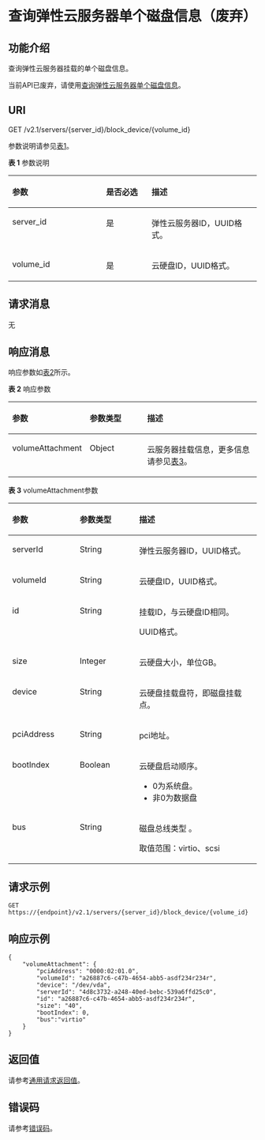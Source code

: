 # 查询弹性云服务器单个磁盘信息（废弃）<a name="ZH-CN_TOPIC_0101860614"></a>

## 功能介绍<a name="section61843920"></a>

查询弹性云服务器挂载的单个磁盘信息。

当前API已废弃，请使用[查询弹性云服务器单个磁盘信息](查询弹性云服务器单个磁盘信息.md)。

## URI<a name="section19724370"></a>

GET /v2.1/servers/\{server\_id\}/block\_device/\{volume\_id\}

参数说明请参见[表1](#table35893824)。

**表 1**  参数说明

<a name="table35893824"></a>
<table><thead align="left"><tr id="row23656219"><th class="cellrowborder" valign="top" width="37.80378037803781%" id="mcps1.2.4.1.1"><p id="p37105578"><a name="p37105578"></a><a name="p37105578"></a>参数</p>
</th>
<th class="cellrowborder" valign="top" width="18.291829182918292%" id="mcps1.2.4.1.2"><p id="p52761866"><a name="p52761866"></a><a name="p52761866"></a>是否必选</p>
</th>
<th class="cellrowborder" valign="top" width="43.90439043904391%" id="mcps1.2.4.1.3"><p id="p45852771"><a name="p45852771"></a><a name="p45852771"></a>描述</p>
</th>
</tr>
</thead>
<tbody><tr id="row39466727"><td class="cellrowborder" valign="top" width="37.80378037803781%" headers="mcps1.2.4.1.1 "><p id="p42688329"><a name="p42688329"></a><a name="p42688329"></a>server_id</p>
</td>
<td class="cellrowborder" valign="top" width="18.291829182918292%" headers="mcps1.2.4.1.2 "><p id="p35202648"><a name="p35202648"></a><a name="p35202648"></a>是</p>
</td>
<td class="cellrowborder" valign="top" width="43.90439043904391%" headers="mcps1.2.4.1.3 "><p id="p32842235"><a name="p32842235"></a><a name="p32842235"></a><span id="text162520234537"><a name="text162520234537"></a><a name="text162520234537"></a>弹性云服务器</span>ID，UUID格式。</p>
</td>
</tr>
<tr id="row77061621252"><td class="cellrowborder" valign="top" width="37.80378037803781%" headers="mcps1.2.4.1.1 "><p id="p11706725259"><a name="p11706725259"></a><a name="p11706725259"></a>volume_id</p>
</td>
<td class="cellrowborder" valign="top" width="18.291829182918292%" headers="mcps1.2.4.1.2 "><p id="p52640702510"><a name="p52640702510"></a><a name="p52640702510"></a>是</p>
</td>
<td class="cellrowborder" valign="top" width="43.90439043904391%" headers="mcps1.2.4.1.3 "><p id="p8265878256"><a name="p8265878256"></a><a name="p8265878256"></a>云硬盘ID，UUID格式。</p>
</td>
</tr>
</tbody>
</table>

## 请求消息<a name="section43301605"></a>

无

## 响应消息<a name="section54170131"></a>

响应参数如[表2](#table57959838)所示。

**表 2**  响应参数

<a name="table57959838"></a>
<table><thead align="left"><tr id="row39710134"><th class="cellrowborder" valign="top" width="26.369999999999997%" id="mcps1.2.4.1.1"><p id="p62404314"><a name="p62404314"></a><a name="p62404314"></a>参数</p>
</th>
<th class="cellrowborder" valign="top" width="24.18%" id="mcps1.2.4.1.2"><p id="p3528183"><a name="p3528183"></a><a name="p3528183"></a>参数类型</p>
</th>
<th class="cellrowborder" valign="top" width="49.45%" id="mcps1.2.4.1.3"><p id="p17347392"><a name="p17347392"></a><a name="p17347392"></a>描述</p>
</th>
</tr>
</thead>
<tbody><tr id="row62961510"><td class="cellrowborder" valign="top" width="26.369999999999997%" headers="mcps1.2.4.1.1 "><p id="p66717520"><a name="p66717520"></a><a name="p66717520"></a>volumeAttachment</p>
</td>
<td class="cellrowborder" valign="top" width="24.18%" headers="mcps1.2.4.1.2 "><p id="p49639570"><a name="p49639570"></a><a name="p49639570"></a>Object</p>
</td>
<td class="cellrowborder" valign="top" width="49.45%" headers="mcps1.2.4.1.3 "><p id="p15568903"><a name="p15568903"></a><a name="p15568903"></a><span id="text1191716345432"><a name="text1191716345432"></a><a name="text1191716345432"></a>云服务器</span>挂载信息，更多信息请参见<a href="#table7886611">表3</a>。</p>
</td>
</tr>
</tbody>
</table>

**表 3**  volumeAttachment参数

<a name="table7886611"></a>
<table><thead align="left"><tr id="row60727582"><th class="cellrowborder" valign="top" width="27.17271727172717%" id="mcps1.2.4.1.1"><p id="p1554374912162"><a name="p1554374912162"></a><a name="p1554374912162"></a>参数</p>
</th>
<th class="cellrowborder" valign="top" width="23.912391239123913%" id="mcps1.2.4.1.2"><p id="p0543649111613"><a name="p0543649111613"></a><a name="p0543649111613"></a>参数类型</p>
</th>
<th class="cellrowborder" valign="top" width="48.914891489148914%" id="mcps1.2.4.1.3"><p id="p754384917161"><a name="p754384917161"></a><a name="p754384917161"></a>描述</p>
</th>
</tr>
</thead>
<tbody><tr id="row34544438"><td class="cellrowborder" valign="top" width="27.17271727172717%" headers="mcps1.2.4.1.1 "><p id="p46636132"><a name="p46636132"></a><a name="p46636132"></a>serverId</p>
</td>
<td class="cellrowborder" valign="top" width="23.912391239123913%" headers="mcps1.2.4.1.2 "><p id="p30355189"><a name="p30355189"></a><a name="p30355189"></a>String</p>
</td>
<td class="cellrowborder" valign="top" width="48.914891489148914%" headers="mcps1.2.4.1.3 "><p id="p50116845"><a name="p50116845"></a><a name="p50116845"></a><span id="text11726132415535"><a name="text11726132415535"></a><a name="text11726132415535"></a>弹性云服务器</span>ID，UUID格式。</p>
</td>
</tr>
<tr id="row48398424"><td class="cellrowborder" valign="top" width="27.17271727172717%" headers="mcps1.2.4.1.1 "><p id="p16791461647"><a name="p16791461647"></a><a name="p16791461647"></a>volumeId</p>
</td>
<td class="cellrowborder" valign="top" width="23.912391239123913%" headers="mcps1.2.4.1.2 "><p id="p10861332121715"><a name="p10861332121715"></a><a name="p10861332121715"></a>String</p>
</td>
<td class="cellrowborder" valign="top" width="48.914891489148914%" headers="mcps1.2.4.1.3 "><p id="p50454834"><a name="p50454834"></a><a name="p50454834"></a>云硬盘ID，UUID格式。</p>
</td>
</tr>
<tr id="row51440330"><td class="cellrowborder" valign="top" width="27.17271727172717%" headers="mcps1.2.4.1.1 "><p id="p1980225720418"><a name="p1980225720418"></a><a name="p1980225720418"></a>id</p>
</td>
<td class="cellrowborder" valign="top" width="23.912391239123913%" headers="mcps1.2.4.1.2 "><p id="p1836163411178"><a name="p1836163411178"></a><a name="p1836163411178"></a>String</p>
</td>
<td class="cellrowborder" valign="top" width="48.914891489148914%" headers="mcps1.2.4.1.3 "><p id="p62498284"><a name="p62498284"></a><a name="p62498284"></a>挂载ID，与云硬盘ID相同。</p>
<p id="p19668183019510"><a name="p19668183019510"></a><a name="p19668183019510"></a>UUID格式。</p>
</td>
</tr>
<tr id="row9400111250"><td class="cellrowborder" valign="top" width="27.17271727172717%" headers="mcps1.2.4.1.1 "><p id="p44001611759"><a name="p44001611759"></a><a name="p44001611759"></a>size</p>
</td>
<td class="cellrowborder" valign="top" width="23.912391239123913%" headers="mcps1.2.4.1.2 "><p id="p1040020111156"><a name="p1040020111156"></a><a name="p1040020111156"></a>Integer</p>
</td>
<td class="cellrowborder" valign="top" width="48.914891489148914%" headers="mcps1.2.4.1.3 "><p id="p1440012113518"><a name="p1440012113518"></a><a name="p1440012113518"></a>云硬盘大小，单位GB。</p>
</td>
</tr>
<tr id="row25613652"><td class="cellrowborder" valign="top" width="27.17271727172717%" headers="mcps1.2.4.1.1 "><p id="p5917164"><a name="p5917164"></a><a name="p5917164"></a>device</p>
</td>
<td class="cellrowborder" valign="top" width="23.912391239123913%" headers="mcps1.2.4.1.2 "><p id="p51461341"><a name="p51461341"></a><a name="p51461341"></a>String</p>
</td>
<td class="cellrowborder" valign="top" width="48.914891489148914%" headers="mcps1.2.4.1.3 "><p id="p1462819"><a name="p1462819"></a><a name="p1462819"></a>云硬盘挂载盘符，即磁盘挂载点。</p>
</td>
</tr>
<tr id="row138081017757"><td class="cellrowborder" valign="top" width="27.17271727172717%" headers="mcps1.2.4.1.1 "><p id="p181061717510"><a name="p181061717510"></a><a name="p181061717510"></a>pciAddress</p>
</td>
<td class="cellrowborder" valign="top" width="23.912391239123913%" headers="mcps1.2.4.1.2 "><p id="p128101117559"><a name="p128101117559"></a><a name="p128101117559"></a>String</p>
</td>
<td class="cellrowborder" valign="top" width="48.914891489148914%" headers="mcps1.2.4.1.3 "><p id="p28102176515"><a name="p28102176515"></a><a name="p28102176515"></a>pci地址。</p>
</td>
</tr>
<tr id="row25285127356"><td class="cellrowborder" valign="top" width="27.17271727172717%" headers="mcps1.2.4.1.1 "><p id="p11108124414332"><a name="p11108124414332"></a><a name="p11108124414332"></a>bootIndex</p>
</td>
<td class="cellrowborder" valign="top" width="23.912391239123913%" headers="mcps1.2.4.1.2 "><p id="p1410818444336"><a name="p1410818444336"></a><a name="p1410818444336"></a>Boolean</p>
</td>
<td class="cellrowborder" valign="top" width="48.914891489148914%" headers="mcps1.2.4.1.3 "><p id="p193241929982"><a name="p193241929982"></a><a name="p193241929982"></a>云硬盘启动顺序。</p>
<a name="ul12742143715815"></a><a name="ul12742143715815"></a><ul id="ul12742143715815"><li>0为系统盘。</li><li>非0为数据盘</li></ul>
</td>
</tr>
<tr id="row1477463153418"><td class="cellrowborder" valign="top" width="27.17271727172717%" headers="mcps1.2.4.1.1 "><p id="p1485515145717"><a name="p1485515145717"></a><a name="p1485515145717"></a>bus</p>
</td>
<td class="cellrowborder" valign="top" width="23.912391239123913%" headers="mcps1.2.4.1.2 "><p id="p185525155718"><a name="p185525155718"></a><a name="p185525155718"></a>String</p>
</td>
<td class="cellrowborder" valign="top" width="48.914891489148914%" headers="mcps1.2.4.1.3 "><p id="p18874019155217"><a name="p18874019155217"></a><a name="p18874019155217"></a>磁盘总线类型 。</p>
<p id="p1485511511573"><a name="p1485511511573"></a><a name="p1485511511573"></a>取值范围：virtio、scsi</p>
</td>
</tr>
</tbody>
</table>

## 请求示例<a name="section1828405010213"></a>

```
GET https://{endpoint}/v2.1/servers/{server_id}/block_device/{volume_id}
```

## 响应示例<a name="section16327154723712"></a>

```
{
    "volumeAttachment": {
        "pciAddress": "0000:02:01.0",
        "volumeId": "a26887c6-c47b-4654-abb5-asdf234r234r",
        "device": "/dev/vda",
        "serverId": "4d8c3732-a248-40ed-bebc-539a6ffd25c0",
        "id": "a26887c6-c47b-4654-abb5-asdf234r234r",
        "size": "40",
        "bootIndex": 0,
        "bus":"virtio"
    }
}
```

## 返回值<a name="zh-cn_topic_0092803065_zh-cn_topic_0020212692_section22960139"></a>

请参考[通用请求返回值](通用请求返回值.md)。

## 错误码<a name="zh-cn_topic_0092803065_zh-cn_topic_0067161469_zh-cn_topic_0057973179_section23611955"></a>

请参考[错误码](错误码.md)。

